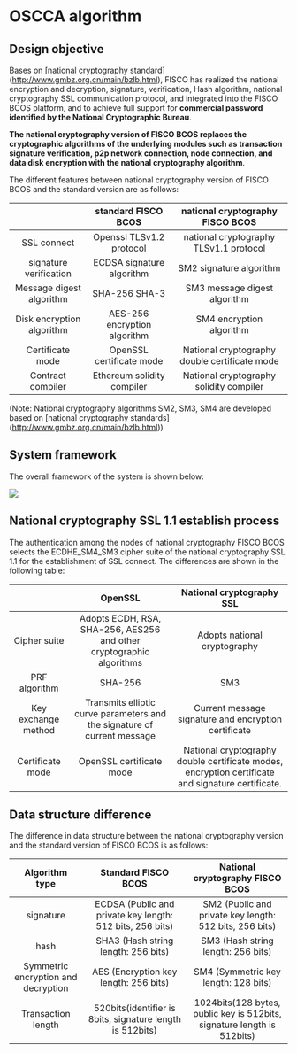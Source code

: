 # OSCCA algorithm

## Design objective

Bases on [national cryptography standard] (http://www.gmbz.org.cn/main/bzlb.html), FISCO has realized the national encryption and decryption, signature, verification, Hash algorithm, national cryptography SSL communication protocol, and integrated into the FISCO BCOS platform, and to achieve full support for **commercial password identified by the National Cryptographic Bureau**.

**The national cryptography version of FISCO BCOS replaces the cryptographic algorithms of the underlying modules such as transaction signature verification, p2p network connection, node connection, and data disk encryption with the national cryptography algorithm**.

The different features between national cryptography version of FISCO BCOS and the standard version are as follows:

 | | standard FISCO BCOS | national cryptography FISCO BCOS |
 | :-: | :-: | :-: |
 | SSL connect | Openssl TLSv1.2 protocol | national cryptography TLSv1.1 protocol|
 | signature verification | ECDSA signature algorithm | SM2 signature algorithm |
 | Message digest algorithm | SHA-256 SHA-3 | SM3 message digest algorithm |
 | Disk encryption algorithm | AES-256 encryption algorithm | SM4 encryption algorithm |
 | Certificate mode | OpenSSL certificate mode | National cryptography double certificate mode |
 | Contract compiler | Ethereum solidity compiler | National cryptography solidity compiler |

(Note: National cryptography algorithms SM2, SM3, SM4 are developed based on [national cryptography standards] (http://www.gmbz.org.cn/main/bzlb.html))

## System framework

The overall framework of the system is shown below:

![](../../../images/guomi/guomishakehand.png)

## National cryptography SSL 1.1 establish process

The authentication among the nodes of national cryptography FISCO BCOS selects the ECDHE_SM4_SM3 cipher suite of the national cryptography SSL 1.1 for the establishment of SSL connect. The differences are shown in the following table:

 | | OpenSSL | National cryptography SSL |
 | :-: | :-: | :-: |
 | Cipher suite | Adopts ECDH, RSA, SHA-256, AES256 and other cryptographic algorithms| Adopts national cryptography |
 | PRF algorithm | SHA-256 | SM3 |
 | Key exchange method | Transmits elliptic curve parameters and the signature of current message | Current message signature and encryption certificate |
 | Certificate mode | OpenSSL certificate mode | National cryptography double certificate modes, encryption certificate and signature certificate. |


## Data structure difference

The difference in data structure between the national cryptography version and the standard version of FISCO BCOS is as follows:

 | Algorithm type | Standard FISCO BCOS | National cryptography FISCO BCOS |
 | :-: | :-: | :-: |
 | signature | ECDSA (Public and private key length: 512 bits, 256 bits)| SM2 (Public and private key length: 512 bits, 256 bits) |
 | hash | SHA3 (Hash string length: 256 bits) | SM3 (Hash string length: 256 bits) |
 | Symmetric encryption and decryption | AES (Encryption key length: 256 bits) | SM4 (Symmetric key length: 128 bits) |
 | Transaction length | 520bits(identifier is 8bits, signature length is 512bits) | 1024bits(128 bytes, public key is 512bits, signature length is 512bits) |

